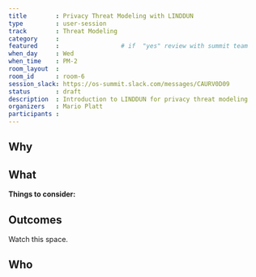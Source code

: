 ```yaml
---
title        : Privacy Threat Modeling with LINDDUN
type         : user-session
track        : Threat Modeling
category     :
featured     :                 # if  "yes" review with summit team
when_day     : Wed
when_time    : PM-2
room_layout  :
room_id      : room-6
session_slack: https://os-summit.slack.com/messages/CAURV0D09
status       : draft
description  : Introduction to LINDDUN for privacy threat modeling
organizers   : Mario Platt
participants :
---
```


## Why


## What



**Things to consider:**



## Outcomes

Watch this space.

## Who
